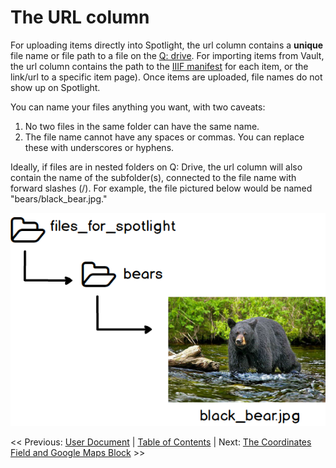 # The URL column

For uploading items directly into Spotlight, the url column contains a **unique** file name or file path to a file on the [Q: drive](../glossary#q:-drive). For importing items from Vault, the url column contains the path to the [IIIF manifest](../glossary#iiif-manifest) for each item, or the link/url to a specific item page). Once items are uploaded, file names do not show up on Spotlight.

You can name your files anything you want, with two caveats:
  1. No two files in the same folder can have the same name.
  2. The file name cannot have any spaces or commas. You can replace these with underscores or hyphens.

Ideally, if files are in nested folders on Q: Drive, the url column will also contain the name of the subfolder(s), connected to the file name with forward slashes (/). For example, the file pictured below would be named "bears/black_bear.jpg."

![nested file structure: files_for_spotlight/bears/black_bear.jpg](file_folder_structure.png)

<< Previous: [User Document](../user_document)  |
[Table of Contents](../README.md#table-of-contents)  |
Next: [The Coordinates Field and Google Maps Block](../coordinates_field) >>
